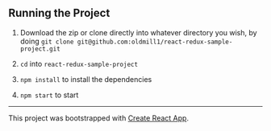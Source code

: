 ## Running the Project

1. Download the zip or clone directly into whatever directory you wish, by doing `git clone git@github.com:oldmill1/react-redux-sample-project.git`

2. `cd` into `react-redux-sample-project`

3. `npm install` to install the dependencies

4. `npm start` to start

---

This project was bootstrapped with [Create React App](https://github.com/facebookincubator/create-react-app).
